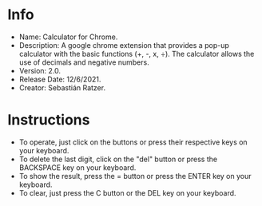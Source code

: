 # Info
- Name: Calculator for Chrome.
- Description: A google chrome extension that provides a pop-up calculator with the basic functions (+, -, x, ÷). The calculator allows the use of decimals and negative numbers.
- Version: 2.0.
- Release Date: 12/6/2021.
- Creator: Sebastián Ratzer.

# Instructions
- To operate, just click on the buttons or press their respective keys on your keyboard. 
- To delete the last digit, click on the "del" button or press the BACKSPACE key on your keyboard. 
- To show the result, press the = button or press the ENTER key on your keyboard.
- To clear, just press the C button or the DEL key on your keyboard.
